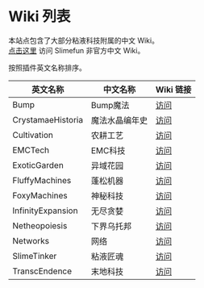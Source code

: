# Wiki 列表

本站点包含了大部分粘液科技附属的中文 Wiki。  
[点击这里](https://slimefun-wiki.guizhanss.cn/) 访问 Slimefun 非官方中文 Wiki。

按照插件英文名称排序。

| 英文名称 | 中文名称 | Wiki 链接 |
| --- | --- | --- |
| Bump | Bump魔法 | [访问](https://docs.ybw0014.dev/zh-Hans/bump/) |
| CrystamaeHistoria | 魔法水晶编年史 | [访问](/crystamae-historia/) |
| Cultivation | 农耕工艺 | [访问](/cultivation/) |
| EMCTech | EMC科技 | [访问](/emctech/) |
| ExoticGarden | 异域花园 | [访问](/exotic-garden/) |
| FluffyMachines | 蓬松机器 | [访问](/fluffy-machines/) |
| FoxyMachines | 神秘科技 | [访问](/foxy-machines/) |
| InfinityExpansion | 无尽贪婪 | [访问](/infinity-expansion/) |
| Netheopoiesis | 下界乌托邦 | [访问](/netheopoiesis/) |
| Networks | 网络 | [访问](/networks/) |
| SlimeTinker | 粘液匠魂 | [访问](/slimetinker/) |
| TranscEndence | 末地科技 | [访问](/transc-endence/) |
